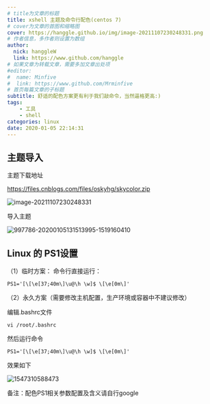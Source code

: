 ```yaml
---
# title为文章的标题
title: xshell 主题及命令行配色(centos 7)
# cover为文章的首图和缩略图
cover: https://hanggle.github.io/img/image-20211107230248331.png
# 作者信息，多作者则设置为数组
author: 
  nick: hanggleW
  link: https://www.github.com/hanggle
# 如果文章为转载文章，需要多加文章出处项
#editor:
#  name: Minfive
#  link: https://www.github.com/Mrminfive
# 首页每篇文章的子标题
subtitle: 舒适的配色方案更有利于我们敲命令，当然逼格更高:)
tags: 
    - 工具
    - shell
categories: linux
date: 2020-01-05 22:14:31
---
```


## 主题导入
主题下载地址

https://files.cnblogs.com/files/oskyhg/skycolor.zip



![image-20211107230248331](https://hanggle.github.io/img/image-20211107230248331.png)

导入主题

![997786-20200105131513995-1519160410](https://hanggle.github.io/img/997786-20200105131513995-1519160410.png)

## Linux 的 PS1设置
（1）临时方案：
命令行直接运行： 

```shell
PS1='[\[\e[37;40m\]\u@\h \w]$ \[\e[0m\]'
```

（2）永久方案（需要修改主机配置，生产环境或容器中不建议修改）

编辑.bashrc文件
```shell
vi /root/.bashrc
```

然后运行命令
```shell
PS1='[\[\e[37;40m\]\u@\h \w]$ \[\e[0m\]'
```

效果如下

![1547310588473](https://hanggle.github.io/img/997786-20200105125838067-673369601.png)


 备注：配色PS1相关参数配置及含义请自行google



